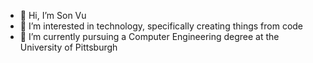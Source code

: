 - 👋 Hi, I’m Son Vu
- 👀 I’m interested in technology, specifically creating things from code
- 🌱 I’m currently pursuing a Computer Engineering degree at the University of Pittsburgh

<!---
Sonnvu/Sonnvu is a ✨ special ✨ repository because its `README.md` (this file) appears on your GitHub profile.
You can click the Preview link to take a look at your changes.
--->
